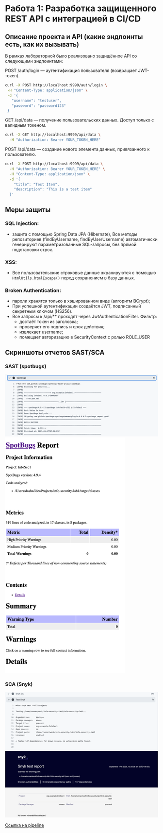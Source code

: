 # Работа 1: Разработка защищенного REST API с интеграцией в CI/CD

## Описание проекта и API (какие эндпоинты есть, как их вызывать)

В рамках лабораторной было реализовано защищённое API со следующими эндпоинтами:

POST /auth/login — аутентификация пользователя (возвращает JWT-токен).

``` bash
curl -X POST http://localhost:9999/auth/login \
 -H "Content-Type: application/json" \
 -d '{
   "username": "testuser",
   "password": "password123"
 }
```

GET /api/data — получение пользовательских данных. Доступ только с валидным токеном.

``` bash
curl -X GET http://localhost:9999/api/data \
  -H "Authorization: Bearer YOUR_TOKEN_HERE"
```

POST /api/data — создание нового элемента данных, привязанного к пользователю.

``` bash
curl -X POST http://localhost:9999/api/data \
  -H "Authorization: Bearer YOUR_TOKEN_HERE" \
  -H "Content-Type: application/json" \
  -d '{
    "title": "Test Item",
    "description": "This is a test item"
  }'
```

## Меры защиты

### SQL Injection:

- защита с помощью Spring Data JPA (Hibernate), Все методы репозиториев (findByUsername, findByUserUsername)
  автоматически генерируют параметризованные SQL-запросы, без прямой подстановки строк.

### XSS:

- Все пользовательские строковые данные экранируются с помощью `HtmlUtils.htmlEscape()` перед сохранением в базу данных.

### Broken Authentication:

- пароли хранятся только в хэшированном виде (алгоритм BCrypt);
- При успешной аутентификации создаётся JWT, подписанный секретным ключом (HS256).
- Все запросы к /api/** проходят через JwtAuthenticationFilter.
  Фильтр:
    - достаёт токен из заголовка;
    - проверяет его подпись и срок действия;
    - извлекает username;
    - помещает авторизацию в SecurityContext с ролью ROLE_USER

## Скриншоты отчетов SAST/SCA

### SAST (spotbugs)

![img.png](images/img.png)
![img_2.png](images/img_3.png)

### SCA (Snyk)

![img_1.png](images/img_1.png)
![img_3.png](images/img_2.png)

[Ссылка на pipeline](https://github.com/dariayo/info-security-lab1/actions/runs/17798356083)